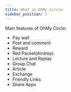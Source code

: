 ```yaml
---
title: What is OhMy Circle
sidebar_position: 1
---
```


Main features of OhMy Circle:

- Pay wall
- Post and comment
- Reward
- Red Packet(Airdrop)
- Lecture and Replay
- Group Chat
- Article
- Exchange
- Friendly Links
- Share Apps
